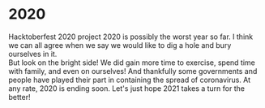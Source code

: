 # 2020
Hacktoberfest 2020 project 
2020 is possibly the worst year so far.
I think we can all agree when we say we would like to dig a hole and bury ourselves in it.  
But look on the bright side! 
We did gain more time to exercise, spend time with family, and even on ourselves! 
And thankfully some governments and people have played their part in containing the spread of coronavirus. 
At any rate, 2020 is ending soon. Let's just hope 2021 takes a turn for the better!
